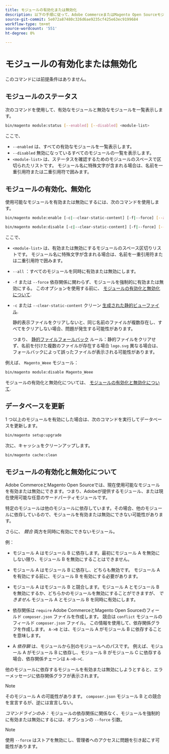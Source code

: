```yaml
---
title: モジュールの有効化または無効化
description: 以下の手順に従って、Adobe CommerceまたはMagento Open Sourceモジュールを管理します。
source-git-commit: 5e072a87480c326d6ae9235cf425e63ec9199684
workflow-type: tm+mt
source-wordcount: '551'
ht-degree: 0%

---
```



# モジュールの有効化または無効化

このコマンドには前提条件はありません。

## モジュールのステータス

次のコマンドを使用して、有効なモジュールと無効なモジュールを一覧表示します。

```bash
bin/magento module:status [--enabled] [--disabled] <module-list>
```

ここで、

* `--enabled` は、すべての有効なモジュールを一覧表示します。
* `--disabled` 無効になっているすべてのモジュールの一覧を表示します。
* `<module-list>` は、ステータスを確認するためのモジュールのスペースで区切られたリストです。 モジュール名に特殊文字が含まれる場合は、名前を一重引用符または二重引用符で囲みます。

## モジュールの有効化、無効化

使用可能なモジュールを有効または無効にするには、次のコマンドを使用します。

```bash
bin/magento module:enable [-c|--clear-static-content] [-f|--force] [--all] <module-list>
```

```bash
bin/magento module:disable [-c|--clear-static-content] [-f|--force] [--all] <module-list>
```

ここで、

* `<module-list>` は、有効または無効にするモジュールのスペース区切りリストです。 モジュール名に特殊文字が含まれる場合は、名前を一重引用符または二重引用符で囲みます。
* `--all` ：すべてのモジュールを同時に有効または無効にします。
* `-f` または `--force` 依存関係に関わらず、モジュールを強制的に有効または無効にする。 このオプションを使用する前に、 [モジュールの有効化と無効化について](#about-enabling-and-disabling-modules).
* `-c` または `--clear-static-content` クリーン [生成された静的ビューファイル](../../configuration/cli/static-view-file-deployment.md).

   静的表示ファイルをクリアしないと、同じ名前のファイルが複数存在し、すべてをクリアしない場合、問題が発生する可能性があります。

   つまり、 [静的ファイルフォールバック](../../configuration/cli/static-view-file-deployment.md) ルール：静的ファイルをクリアせず、名前を付けた複数のファイルが存在する場合 `logo.svg` 異なる場合は、フォールバックによって誤ったファイルが表示される可能性があります。

例えば、 `Magento_Weee` モジュール：

```bash
bin/magento module:disable Magento_Weee
```

モジュールの有効化と無効化については、 [モジュールの有効化と無効化について](#about-enabling-and-disabling-modules).

## データベースを更新

1 つ以上のモジュールを有効にした場合は、次のコマンドを実行してデータベースを更新します。

```bash
bin/magento setup:upgrade
```

次に、キャッシュをクリーンアップします。

```bash
bin/magento cache:clean
```

## モジュールの有効化と無効化について

Adobe CommerceとMagento Open Sourceでは、現在使用可能なモジュールを有効または無効にできます。つまり、Adobeが提供するモジュール、または現在使用可能な任意のサードパーティモジュールです。

特定のモジュールは他のモジュールに依存しています。その場合、他のモジュールに依存しているので、モジュールを有効または無効にできない可能性があります。

さらに、 *競合* 両方を同時に有効にできないモジュール。

例：

* モジュール A はモジュール B に依存します。最初にモジュール A を無効にしない限り、モジュール B を無効にすることはできません。

* モジュール A はモジュール B に依存し、どちらも無効です。 モジュール A を有効にする前に、モジュール B を有効にする必要があります。

* モジュール A はモジュール B と競合します。モジュール A とモジュール B を無効にするか、どちらかのモジュールを無効にすることができますが、 *できません* モジュール A とモジュール B を同時に有効にします。

* 依存関係は `require` Adobe CommerceとMagento Open Sourceのフィールド `composer.json` ファイルを作成します。 競合は `conflict` モジュールのフィールド `composer.json` ファイル。 この情報を使用して、依存関係グラフを作成します。 `A->B` とは、モジュール A がモジュール B に依存することを意味します。

* A *依存鎖* は、モジュールから別のモジュールへのパスです。 例えば、モジュール A がモジュール B に依存し、モジュール B がモジュール C に依存する場合、依存関係チェーンは `A->B->C`.

他のモジュールに依存するモジュールを有効または無効にしようとすると、エラーメッセージに依存関係グラフが表示されます。

>[!NOTE]
>
>そのモジュール A の可能性があります。 `composer.json` モジュール B との競合を宣言するが、逆には宣言しない。

*コマンドラインのみ：* モジュールの依存関係に関係なく、モジュールを強制的に有効または無効にするには、オプションの `--force` 引数。

>[!NOTE]
>
>使用 `--force` はストアを無効にし、管理者へのアクセスに問題を引き起こす可能性があります。
